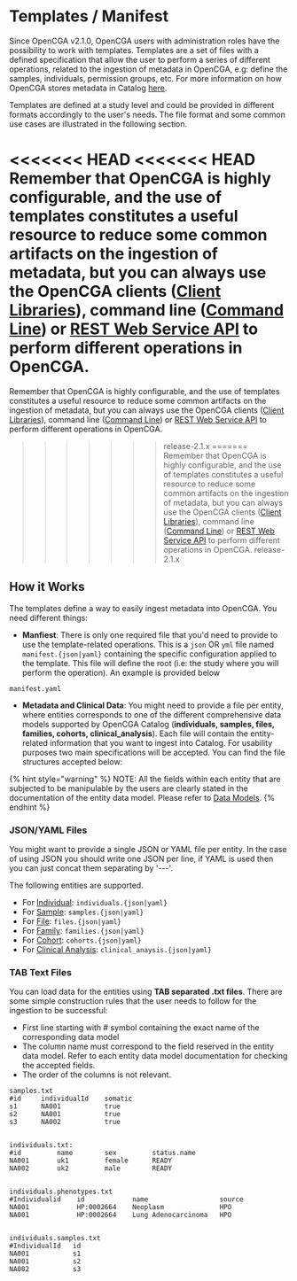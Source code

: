 # Templates / Manifest

Since OpenCGA v2.1.0,  OpenCGA users with administration roles have the possibility to work with templates. Templates are a set of files with a defined specification that allow the user to perform a series of different operations, related to the ingestion of metadata in OpenCGA, e.g: define the samples, individuals, permission groups, etc. For more information on how OpenCGA stores metadata in Catalog [here](../../components-1/catalog.md).

Templates are defined at a study level and could be provided in different formats accordingly to the user's needs. The file format and some common use cases are illustrated in the following section.

<<<<<<< HEAD
<<<<<<< HEAD
Remember that OpenCGA is highly configurable, and the use of templates constitutes a useful resource to reduce some common artifacts on the ingestion of metadata, but you can always use the OpenCGA clients \([Client Libraries](../using-opencga/client-libraries/)\), command line \([Command Line](../using-opencga/command-line/)\) or [REST Web Service API](../using-opencga/restful-web-service-api.md) to perform different operations in OpenCGA.
=======
Remember that OpenCGA is highly configurable, and the use of templates constitutes a useful resource to reduce some common artifacts on the ingestion of metadata, but you can always use the OpenCGA clients \([Client Libraries]()\), command line \([Command Line]()\) or [REST Web Service API](../using-opencga/restful-web-service-api.md) to perform different operations in OpenCGA.
>>>>>>> release-2.1.x
=======
Remember that OpenCGA is highly configurable, and the use of templates constitutes a useful resource to reduce some common artifacts on the ingestion of metadata, but you can always use the OpenCGA clients \([Client Libraries](../using-opencga/client-libraries/)\), command line \([Command Line](../using-opencga/command-line/)\) or [REST Web Service API](../using-opencga/restful-web-service-api.md) to perform different operations in OpenCGA.
>>>>>>> release-2.1.x

## How it Works

The templates define a way to easily ingest metadata into OpenCGA. You need different things:

* **Manfiest**: There is only one required file that you'd need to provide to use the template-related operations. This is a  `json` OR `yml` file named  `manifest.{json|yaml}` containing the specific configuration applied to the template. This file will define the root \(i.e: the study where you will perform the operation\). An example is provided below

```text
manifest.yaml
```

* **Metadata and Clinical Data**: You might need to provide a file per entity, where entities corresponds to one of the different comprehensive data models supported by OpenCGA Catalog \(**individuals, samples, files, families, cohorts, clinical\_analysis**\). Each file will contain the entity-related information that you want to ingest into Catalog. For usability purposes two main specifications will be accepted. You can find the file structures accepted below:

{% hint style="warning" %}
NOTE: All the fields within each entity that are subjected to be manipulable by the users are clearly stated in the documentation of the entity data model. Please refer to [Data Models]().
{% endhint %}

### JSON/YAML Files

You might want to provide a single JSON or YAML file per entity. In the case of using JSON you should write one JSON per line, if YAML is used then you can just concat them separating by '---'.

The following entities are supported.

* For [Individual]():  `individuals.{json|yaml}`  
* For [Sample]():  `samples.{json|yaml}`  
* For  [File](): `files.{json|yaml}`  
* For [Family]():  `families.{json|yaml}`
* For  [Cohort](): `cohorts.{json|yaml}`  
* For [Clinical Analysis](): `clinical_anaysis.{json|yaml}`  

### TAB Text Files

You can load data for the entities using **TAB separated .txt files**. There are some simple construction rules that the user needs to follow for the ingestion to be successful:

* First line starting with \# symbol containing the exact name of the corresponding data model
* The column name must correspond to the field reserved in the entity data model. Refer to each entity data model documentation for checking the accepted fields. 
* The order of the columns is not relevant.

```text
samples.txt
#id     individualId    somatic
s1      NA001           true
s2      NA001           true
s3      NA002           true


individuals.txt:
#id         name        sex         status.name    
NA001       uk1         female      READY           
NA002       uk2         male        READY


individuals.phenotypes.txt
#Individualid    id            name                  source
NA001            HP:0002664    Neoplasm              HPO
NA001            HP:0002664    Lung Adenocarcinoma   HPO


individuals.samples.txt
#IndividualId   id
NA001           s1
NA001           s2
NA002           s3
```



